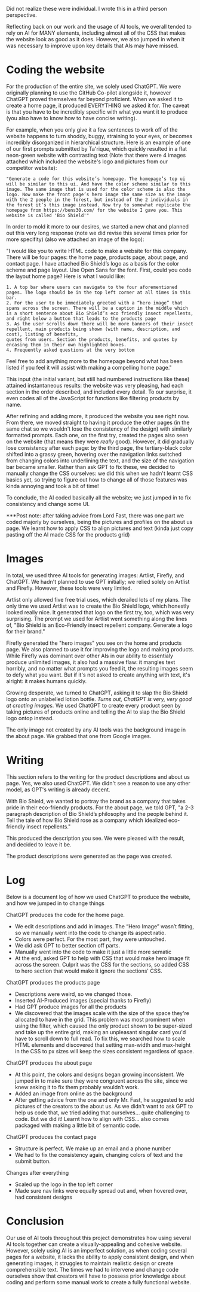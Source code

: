 Did not realize these were individual. I wrote this in a third person perspective.

Reflecting back on our work and the usage of AI tools, we overall tended to rely on AI for MANY elements, including almost all of the CSS that makes the website look as good as it does.
However, we also jumped in when it was necessary to improve upon key details that AIs may have missed.


# Coding the website #
For the production of the entire site, we solely used ChatGPT. We were originally planning to use the GitHub Co-pilot alongside it, however ChatGPT proved themselves far beyond proficient. When we asked it to create a home page, it produced EVERYTHING we asked it for. The caveat is that you have to be incredibly specific with what you want it to produce (you also have to know how to have concise writing).


For example, when you only give it a few sentences to work off of the website happens to turn shoddy, buggy, straining to your eyes, or becomes incredibly disorganized in hierarchical structure. Here is an example of one of our first prompts submitted by Ta'rique, which quickly resulted in a flat neon-green website with contrasting text (Note that there were 4 images attached which included the website's logo and pictures from our competitor website):

`"Generate a code for this website’s homepage. The homepage’s top ui will be similar to this ui. And have the color scheme similar to this image. The same image that is used for the color scheme is also the logo. Now make the front page’s hero image the same size as the image with the 2 people in the forest, but instead of the 2 individuals in the forest it’s this image instead. Now try to somewhat replicate the homepage from https://bens30.com/ for the website I gave you. This website is called 'Bio Shield'"`


In order to mold it more to our desires, we started a new chat and planned out this very long response (note we did revise this several times prior for more specifity) (also we attached an image of the logo):

"I would like you to write HTML code to make a website for this company. There will be four pages: the home page, products page, about page, and contact page. I have attached Bio Shield’s logo as a basis for the color scheme and page layout. Use Open Sans for the font.
First, could you code the layout home page? Here is what I would like:

    1. A top bar where users can navigate to the four aforementioned pages. The logo should be in the top left corner at all times in this bar.
    2. For the user to be immediately greeted with a “hero image” that spans across the screen. There will be a caption in the middle which is a short sentence about Bio Shield’s eco friendly insect repellents, and right below a button that leads to the products page
    3. As the user scrolls down there will be more banners of their insect repellent, main products being shown (with name, description, and cost), listing of benefits,
    quotes from users. Section the products, benefits, and quotes by encasing them in their own highlighted boxes.
    4. Frequently asked questions at the very bottom

Feel free to add anything more to the homepage beyond what has been listed if you feel it will assist with making a compelling home page."



This input (the initial variant, but still had numbered instructions like these) attained instantaneous results: the website was very pleasing, had each section in the order described, and included every detail. To our surprise, it even codes all of the JavaScript for functions like filtering products by name. 

After refining and adding more, it produced the website you see right now. From there, we moved straight to having it produce the other pages (in the same chat so we wouldn't lose the consistency of the design) with similarly formatted prompts. Each one, on the first try, created the pages also seen on the website (that means they were *really* good). However, it did gradually lose consistency after each page: by the third page, the tertiary-black color shifted into a grassy green, hovering over the navigation links switched from changing colors into underlining the text, and the size of the navigation bar became smaller. Rather than ask GPT to fix these, we decided to manually change the CSS ourselves: we did this when we hadn't learnt CSS basics yet, so trying to figure out how to change all of those features was kinda annoying and took a bit of time!

To conclude, the AI coded basically all the website; we just jumped in to fix consistency and change some UI.

***Post note: after taking advice from Lord Fast, there was one part we coded majorly by ourselves, being the pictures and profiles on the about us page. We learnt how to apply CSS to align pictures and text (kinda just copy pasting off the AI made CSS for the products grid)

# Images #
In total, we used three AI tools for generating images: Artlist, Firefly, and ChatGPT. 
We hadn't planned to use GPT initially; we relied solely on Artlist and Firefly. However, these tools were very limited. 

Artlist only allowed five free trial uses, which derailed lots of my plans. The only time we used Artlist was to create the Bio Shield logo, which honestly looked really nice. It generated that logo on the first try, too, which was very surprising. The prompt we used for Artlist went something along the lines of, "Bio Shield is an Eco-Friendly insect repellent company. Generate a logo for their brand."

Firefly generated the "hero images" you see on the home and products page. We also planned to use it for improving the logo and making products. While Firefly was dominant over other AIs in our ability to essentialy produce unlimited images, it also had a massive flaw: it mangles text horribly, and no matter what prompts you feed it, the resulting images seem to defy what you want. But if it's not asked to create anything with text, it's alright: it makes humans quickly.

Growing desperate, we turned to ChatGPT, asking it to slap the Bio Shield logo onto an unlabelled lotion bottle. *Turns out, ChatGPT is very, very good at creating images.* We used ChatGPT to create every product seen by taking pictures of products online and telling the AI to slap the Bio Shield logo ontop instead.

The only image not created by any AI tools was the background image in the about page. We grabbed that one from Google images.

# Writing #
This section refers to the writing for the product descriptions and about us page.
Yes, we also used ChatGPT. We didn't see a reason to use any other model, as GPT's writing is already decent.

With Bio Shield, we wanted to portray the brand as a company that takes pride in their eco-friendly products. For the about page, we told GPT, "a 2-3 paragraph description of Bio Shield’s philosophy and the people behind it. Tell the tale of how Bio Shield rose as a company which idealized eco-friendly insect repellents."

This produced the description you see. We were pleased with the result, and decided to leave it be.

The product descriptions were generated as the page was created.


# Log #
Below is a document log of how we used ChatGPT to produce the website, and how we jumped in to change things

ChatGPT produces the code for the home page.
- We edit descriptions and add in images. The “Hero Image” wasn’t fitting, so we manually went into the code to change its aspect ratio.
- Colors were perfect. For the most part, they were untouched.
- We did ask GPT to better section off parts.
- Manually went into the code to make it just a little more sematic
- At the end, asked GPT to help with CSS that would make hero image fit across the screen. Culprit was the CSS for the sections, so added CSS to hero section that would make it ignore the sections' CSS.

ChatGPT produces the products page
- Descriptions were weird, so we changed those.
- Inserted AI-Produced images (special thanks to Firefly)
- Had GPT produce images for all the products
- We discovered that the images scale with the size of the space they're allocated to have in the grid. This problem was most prominent when using the filter, which caused the only product shown to be super-sized and take up the entire grid, making an unpleasant singular card you'd have to scroll down to full read. To fix this, we searched how to scale HTML elements and discovered that setting max-width and max-height in the CSS to px sizes will keep the sizes consistent regardless of space.

ChatGPT produces the about page
- At this point, the colors and designs began growing inconsistent. We jumped in to make sure they were congruent across the site, since we knew asking it to fix them probably wouldn’t work.
- Added an image from online as the background
- After getting advice from the one and only Mr. Fast, he suggested to add pictures of the creators to the about us. As we didn't want to ask GPT to help us code that, we tried adding that ourselves... quite challenging to code. But we did it! Learnt how to align with CSS... also comes packaged with making a little bit of semantic code.

ChatGPT produces the contact page
- Structure is perfect. We make up an email and a phone number
- We had to fix the consistency again, changing colors of text and the submit button.

Changes after everything
- Scaled up the logo in the top left corner
- Made sure nav links were equally spread out and, when hovered over, had consistent designs

# Conclusion #
Our use of AI tools throughout this project demonstrates how using several AI tools together can create a visually-appealing and cohesive website. However, solely using AI is an imperfect solution, as when coding several pages for a website, it lacks the ability to apply consistent design, and when generating images, it struggles to maintain realistic design or create comprehensible text. The times we had to intervene and change code ourselves show that creators will have to possess prior knowledge about coding and perform some manual work to create a fully functional website.